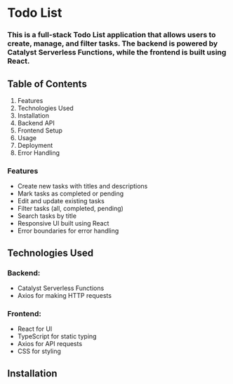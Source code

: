 # Todo List

### This is a full-stack Todo List application that allows users to create, manage, and filter tasks. The backend is powered by Catalyst Serverless Functions, while the frontend is built using React.

## Table of Contents

1. Features
2. Technologies Used
3. Installation
4. Backend API
5. Frontend Setup
6. Usage
7. Deployment
8. Error Handling


### Features

- Create new tasks with titles and descriptions
- Mark tasks as completed or pending
- Edit and update existing tasks
- Filter tasks (all, completed, pending)
- Search tasks by title
- Responsive UI built using React
- Error boundaries for error handling

## Technologies Used

### Backend:

- Catalyst Serverless Functions
- Axios for making HTTP requests
### Frontend:

- React for UI
- TypeScript for static typing
- Axios for API requests
- CSS for styling

## Installation
